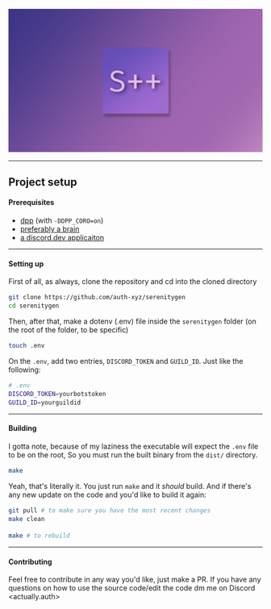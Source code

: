 <a id="readme-top"></a>

<!-- ABOUT THE PROJECT -->
![Serenity][product-screenshot]

------

## Project setup

#### Prerequisites
- [dpp](https://dpp.dev) (with `-DDPP_CORO=on`)
- [preferably a brain](https://en.wikipedia.org/wiki/Brain)
- [a discord.dev applicaiton](https://discord.dev)

------

#### Setting up

First of all, as always, clone the repository and cd into the cloned directory

```bash
git clone https://github.com/auth-xyz/serenitygen
cd serenitygen
```

Then, after that, make a dotenv (.env) file inside the `serenitygen` folder (on the root of the folder, to be specific)

```bash
touch .env
```

On the `.env`, add two entries, `DISCORD_TOKEN` and `GUILD_ID`.
Just like the following:

```bash
# .env
DISCORD_TOKEN=yourbotstoken
GUILD_ID=yourguildid
```

--------

#### Building

I gotta note, because of my laziness the executable will expect the `.env` file to be on the root,
So you must run the built binary from the `dist/` directory.

```bash
make
```

Yeah, that's literally it. You just run `make` and it *should* build.
And if there's any new update on the code and you'd like to build it again:

```bash
git pull # to make sure you have the most recent changes
make clean

make # to rebuild
```

------

#### Contributing

Feel free to contribute in any way you'd like, just make a PR.
If you have any questions on how to use the source code/edit the code dm me on Discord <actually.auth>




[product-screenshot]: https://github.com/auth-xyz/auth-xyz.github.io/blob/main/repositories/serenitygen/banner.png?raw=true
